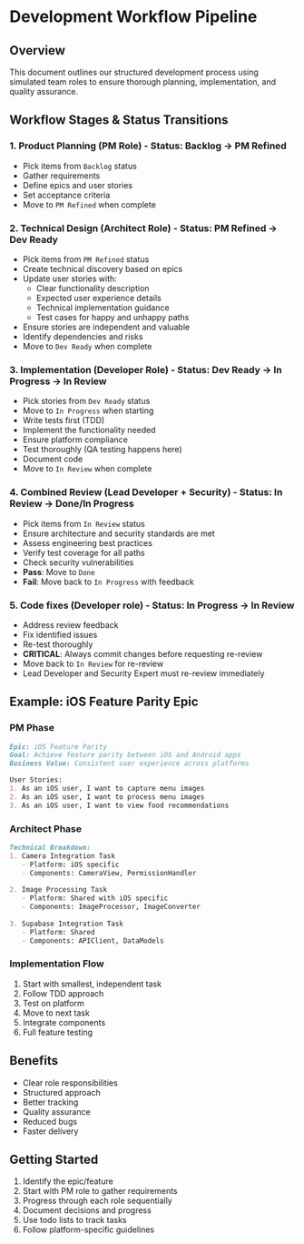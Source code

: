 # Development Workflow Pipeline

## Overview
This document outlines our structured development process using simulated team roles to ensure thorough planning, implementation, and quality assurance.

## Workflow Stages & Status Transitions

### 1. Product Planning (PM Role) - Status: Backlog → PM Refined
- Pick items from `Backlog` status
- Gather requirements
- Define epics and user stories
- Set acceptance criteria
- Move to `PM Refined` when complete

### 2. Technical Design (Architect Role) - Status: PM Refined → Dev Ready
- Pick items from `PM Refined` status
- Create technical discovery based on epics
- Update user stories with:
  - Clear functionality description
  - Expected user experience details
  - Technical implementation guidance
  - Test cases for happy and unhappy paths
- Ensure stories are independent and valuable
- Identify dependencies and risks
- Move to `Dev Ready` when complete

### 3. Implementation (Developer Role) - Status: Dev Ready → In Progress → In Review
- Pick stories from `Dev Ready` status
- Move to `In Progress` when starting
- Write tests first (TDD)
- Implement the functionality needed
- Ensure platform compliance
- Test thoroughly (QA testing happens here)
- Document code
- Move to `In Review` when complete

### 4. Combined Review (Lead Developer + Security) - Status: In Review → Done/In Progress
- Pick items from `In Review` status
- Ensure architecture and security standards are met
- Assess engineering best practices
- Verify test coverage for all paths
- Check security vulnerabilities
- **Pass**: Move to `Done`
- **Fail**: Move back to `In Progress` with feedback

### 5. Code fixes (Developer role) - Status: In Progress → In Review
- Address review feedback
- Fix identified issues
- Re-test thoroughly
- **CRITICAL**: Always commit changes before requesting re-review
- Move back to `In Review` for re-review
- Lead Developer and Security Expert must re-review immediately

## Example: iOS Feature Parity Epic

### PM Phase
```markdown
Epic: iOS Feature Parity
Goal: Achieve feature parity between iOS and Android apps
Business Value: Consistent user experience across platforms

User Stories:
1. As an iOS user, I want to capture menu images
2. As an iOS user, I want to process menu images
3. As an iOS user, I want to view food recommendations
```

### Architect Phase
```markdown
Technical Breakdown:
1. Camera Integration Task
   - Platform: iOS specific
   - Components: CameraView, PermissionHandler
   
2. Image Processing Task
   - Platform: Shared with iOS specific
   - Components: ImageProcessor, ImageConverter
   
3. Supabase Integration Task
   - Platform: Shared
   - Components: APIClient, DataModels
```

### Implementation Flow
1. Start with smallest, independent task
2. Follow TDD approach
3. Test on platform
4. Move to next task
5. Integrate components
6. Full feature testing

## Benefits
- Clear role responsibilities
- Structured approach
- Better tracking
- Quality assurance
- Reduced bugs
- Faster delivery

## Getting Started
1. Identify the epic/feature
2. Start with PM role to gather requirements
3. Progress through each role sequentially
4. Document decisions and progress
5. Use todo lists to track tasks
6. Follow platform-specific guidelines